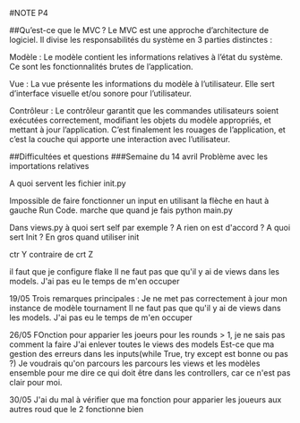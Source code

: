 #NOTE P4

##Qu’est-ce que le MVC ?
Le MVC est une approche d’architecture de logiciel. Il divise les responsabilités du système en 3 parties distinctes :

Modèle : Le modèle contient les informations relatives à l’état du système. Ce sont les fonctionnalités brutes de l’application.

Vue : La vue présente les informations du modèle à l’utilisateur. Elle sert d’interface visuelle et/ou sonore pour l’utilisateur.

Contrôleur : Le contrôleur garantit que les commandes utilisateurs soient exécutées correctement, modifiant les objets du modèle appropriés, et mettant à jour l’application. C’est finalement les rouages de l’application, et c’est la couche qui apporte une interaction avec l’utilisateur.

##Difficultées et questions
###Semaine du 14 avril
Problème avec les importations relatives

A quoi servent les fichier init.py

Impossible de faire fonctionner un input en utilisant la flèche en haut à gauche Run Code. marche que quand je fais python main.py

Dans views.py à quoi sert self par exemple ? A rien on est d'accord ? A quoi sert Init ? En gros quand utiliser init

ctr Y contraire de crt Z

il faut que je configure flake
Il ne faut pas que qu'il y ai de views dans les models. J'ai pas eu le temps de m'en occuper

19/05
Trois remarques principales :
Je ne met pas correctement à jour mon instance de modèle tournament
Il ne faut pas que qu'il y ai de views dans les models. J'ai pas eu le temps de m'en occuper

26/05
FOnction pour apparier les joeurs pour les rounds > 1, je ne sais pas comment la faire 
J'ai enlever toutes le views des models 
Est-ce que ma gestion des erreurs dans les inputs(while True, try except est bonne ou pas ?)
Je voudrais qu'on parcours les parcours les views et les modèles ensemble pour me dire ce qui doit être dans les controllers, car ce n'est pas clair pour moi. 

30/05
J'ai du mal à vérifier que ma fonction pour apparier les joueurs aux autres roud que le 2 fonctionne bien 
